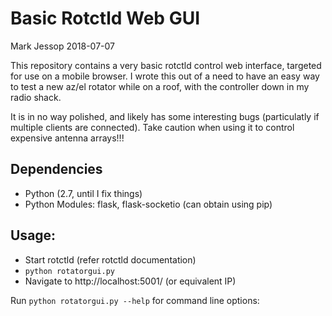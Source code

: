 # Basic Rotctld Web GUI
Mark Jessop 2018-07-07

This repository contains a very basic rotctld control web interface, targeted for use on a mobile browser.
I wrote this out of a need to have an easy way to test a new az/el rotator while on a roof, with the controller down in my radio shack.

It is in no way polished, and likely has some interesting bugs (particulatly if multiple clients are connected). Take caution when using it to control expensive antenna arrays!!!


## Dependencies
* Python (2.7, until I fix things)
* Python Modules: flask, flask-socketio  (can obtain using pip)

## Usage:
* Start rotctld (refer rotctld documentation)
* `python rotatorgui.py`
* Navigate to http://localhost:5001/   (or equivalent IP)

Run `python rotatorgui.py --help` for command line options:
